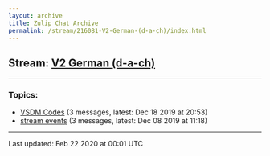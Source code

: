 ```yaml
---
layout: archive
title: Zulip Chat Archive
permalink: /stream/216081-V2-German-(d-a-ch)/index.html
---
```


## Stream: [V2 German (d-a-ch)](https://hl7webmaster.github.io/zulip-hl7-org/stream/216081-V2-German-(d-a-ch)/index.html)
---

### Topics:

* [VSDM Codes](topic/VSDM.20Codes.html) (3 messages, latest: Dec 18 2019 at 20:53)
* [stream events](topic/stream.20events.html) (3 messages, latest: Dec 08 2019 at 11:18)

<hr><p>Last updated: Feb 22 2020 at 00:01 UTC</p>